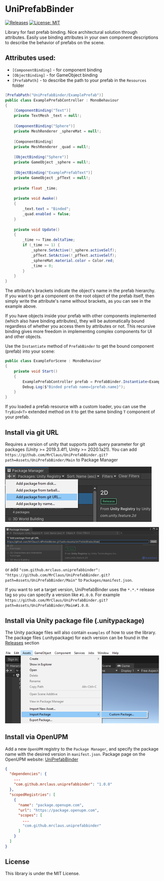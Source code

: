 UniPrefabBinder
===
[![Releases](https://img.shields.io/github/release/MrClaus/UniPrefabBinder.svg)](https://github.com/MrClaus/UniPrefabBinder/releases)
[![License: MIT](https://img.shields.io/badge/License-MIT-green.svg)](https://opensource.org/licenses/MIT)

Library for fast prefab binding. Nice architectural solution through attributes.
Easily use binding attributes in your own component descriptions to describe the behavior of prefabs on the scene.

## Attributes used:
* `[ComponentBinding]` - for component binding
* `[ObjectBinding]` - for GameObject binding
* `[PrefabPath]` - to describe the path to your prefab in the `Resources` folder

```c#
[PrefabPath("UniPrefabBinder/ExamplePrefab")]
public class ExamplePrefabController : MonoBehaviour
{
    [ComponentBinding("Text")]
    private TextMesh _text = null!;
    
    [ComponentBinding("Sphere")]
    private MeshRenderer _sphereMat = null!;
    
    [ComponentBinding]
    private MeshRenderer _quad = null!;
    
    [ObjectBinding("Sphere")]
    private GameObject _sphere = null!;

    [ObjectBinding("ExamplePrefabText")]
    private GameObject _pfText = null!;

    private float _time;

    private void Awake()
    {
        _text.text = "Binded";
        _quad.enabled = false;
    }

    private void Update()
    {
        _time += Time.deltaTime;
        if (_time >= 1) {
            _sphere.SetActive(!_sphere.activeSelf);
            _pfText.SetActive(!_pfText.activeSelf);
            _sphereMat.material.color = Color.red;
            _time = 0;
        }
    }
}
```

The attribute's brackets indicate the object's name in the prefab hierarchy. If you want to get a component on the root object of the prefab itself, then simply write the attribute's name without brackets, as you can see in the example above.

If you have objects inside your prefab with other components implemented (which also have binding attributes), they will be automatically bound regardless of whether you access them by attributes or not. This recursive binding gives more freedom in implementing complex components for UI and other objects.

Use the `Instantiate` method of `PrefabBinder` to get the bound component (prefab) into your scene:
```c#
public class ExampleForScene : MonoBehaviour
{
    private void Start()
    {
        ExamplePrefabController prefab = PrefabBinder.Instantiate<ExamplePrefabController>(transform);
        Debug.Log($"Binded prefab name={prefab.name}");
    }
}
```

If you loaded a prefab resource with a custom loader, you can use the `TryBind<T>` extended method on it to get the same binding `T` component of your prefab.

## Install via git URL
Requires a version of unity that supports path query parameter for git packages (Unity >= 2019.3.4f1, Unity >= 2020.1a21). You can add `https://github.com/MrClaus/UniPrefabBinder.git?path=Assets/UniPrefabBinder/Main` to Package Manager

![image](https://raw.githubusercontent.com/MrClaus/UniPrefabBinder/main/.github/images/upm_install_1.png)

![image](https://raw.githubusercontent.com/MrClaus/UniPrefabBinder/main/.github/images/upm_install_2.png)

or add `"com.github.mrclaus.uniprefabbinder": "https://github.com/MrClaus/UniPrefabBinder.git?path=Assets/UniPrefabBinder/Main"` to `Packages/manifest.json`.

If you want to set a target version, UniPrefabBinder uses the `*.*.*` release tag so you can specify a version like `#1.0.0`. For example `https://github.com/MrClaus/UniPrefabBinder.git?path=Assets/UniPrefabBinder/Main#1.0.0`.

## Install via Unity package file (.unitypackage)
The Unity package files will also contain `examples` of how to use the library. The package files (.unitypackage) for each version can be found in the [Releases](https://gitHub.com/MrClaus/UniPrefabBinder/releases/) section

![image](https://raw.githubusercontent.com/MrClaus/UniPrefabBinder/main/.github/images/upm_install_3.png)

## Install via OpenUPM
Add a new `OpenUPM` registry to the `Package Manager`, and specify the package name with the desired version in `manifest.json`. Package page on the OpenUPM website: [UniPrefabBinder](https://openupm.com/packages/com.github.mrclaus.uniprefabbinder/)

```json
{
  "dependencies": {
    ...
    "com.github.mrclaus.uniprefabbinder": "1.0.0"
  },
  "scopedRegistries": [
    {
      "name": "package.openupm.com",
      "url": "https://package.openupm.com",
      "scopes": [
        ...
        "com.github.mrclaus.uniprefabbinder"
      ]
    }
  ]
}
```

## License
This library is under the MIT License.

